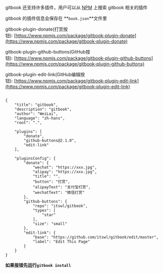 gitbook 还支持许多插件，用户可以从 [NPM](https://www.npmjs.com/) 上搜索 gitbook 相关的插件

gitbook 的插件信息会保存在 **`book.json`**文件里

gitbook-plugin-donate(打赏按钮): [https://www.npmjs.com/package/gitbook-plugin-donate](https://www.npmjs.com/package/gitbook-plugin-donate)

gitbook-plugin-github-buttons(GitHub按钮): [https://www.npmjs.com/package/gitbook-plugin-github-buttons](https://www.npmjs.com/package/gitbook-plugin-github-buttons)

gitbook-plugin-edit-link(GitHub编辑按钮): [https://www.npmjs.com/package/gitbook-plugin-edit-link](https://www.npmjs.com/package/gitbook-plugin-edit-link)

```

{
    "title": "gitbook",
    "description": "gitbook",
    "author": "WeiLai",
    "language": "zh-hans",
    "root": ".",

    "plugins": [
        "donate",
        "github-buttons@2.1.0",
        "edit-link"
    ],

    "pluginsConfig": {
        "donate": {
            "wechat": "https://xxx.jpg",
            "alipay": "https://xxx.jpg",
            "title": "",
            "button": "打赏",
            "alipayText": "支付宝打赏",
            "wechatText": "微信打赏"
        },
        "github-buttons": {
            "repo": "itswl/gitbook",
            "types": [
                "star"
            ],
            "size": "small"
        },
        "edit-link": {
            "base": "https://github.com/itswl/gitbook/edit/master",
            "label": "Edit This Page"
        }
    }
}
```
**如果报错先运行`gitbook install`**
